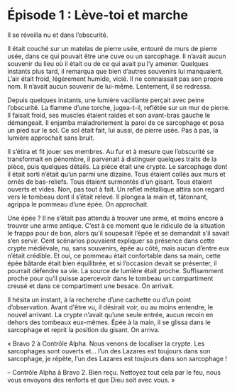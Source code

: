 Épisode 1 : Lève-toi et marche
==============================

Il se réveilla nu et dans l’obscurité.

Il était couché sur un matelas de pierre usée, entouré de murs de pierre usée, dans ce qui pouvait être une cuve ou un sarcophage. Il n’avait aucun souvenir du lieu où il était ou de ce qui avait pu l’y amener. Quelques instants plus tard, il remarqua que bien d’autres souvenirs lui manquaient. L’air était froid, légèrement humide, vicié. Il ne connaissait pas son propre nom. Il n’avait aucun souvenir de lui-même. Lentement, il se redressa.

Depuis quelques instants, une lumière vacillante perçait avec peine l’obscurité. La flamme d’une torche, jugea-t-il, reflétée sur un mur de pierre. Il faisait froid, ses muscles étaient raides et son avant-bras gauche le démangeait. Il enjamba maladroitement la paroi de ce sarcophage et posa un pied sur le sol. Ce sol était fait, lui aussi, de pierre usée. Pas à pas, la lumière approchait sans bruit.

Il s’étira et fit jouer ses membres. Au fur et à mesure que l’obscurité se transformait en pénombre, il parvenait à distinguer quelques traits de la pièce, puis quelques détails. La pièce était une crypte. Le sarcophage dont il était sorti n’était qu’un parmi une dizaine. Tous étaient collés aux murs et ornés de bas-reliefs. Tous étaient surmontés d’un gisant. Tous étaient ouverts et vides. Non, pas tout à fait. Un reflet métallique attira son regard vers le tombeau dont il s’était relevé. Il plongea la main et, tâtonnant, agrippa le pommeau d’une épée. On approchait.

Une épée ? Il ne s’était pas attendu à trouver une arme, et moins encore à trouver une arme antique. C’est à ce moment que le ridicule de la situation le frappa pour de bon, alors qu’il soupesait l’épée et se demandait s’il savait s’en servir. Cent scénarios pouvaient expliquer sa présence dans cette crypte médiévale, nu, sans souvenirs, épée au côté, mais aucun d’entre eux n’était crédible. Et oui, ce pommeau était confortable dans sa main, cette épée bâtarde était bien équilibrée, et si l’occasion devait se présenter, il pourrait défendre sa vie. La source de lumière était proche. Suffisamment proche pour qu’il puisse apercevoir dans le tombeau un compartiment creusé et dans ce compartiment une besace. On arrivait.

Il hésita un instant, à la recherche d’une cachette ou d’un point d’observation. Avant d'être vu, il désirait voir, ou au moins entendre, le nouvel arrivant. La crypte n’avait qu’une seule entrée, aucun recoin en dehors des tombeaux eux-mêmes. Épée à la main, il se glissa dans le sarcophage et reprit la position du gisant. On arriva.

« Bravo 2 à Contrôle Alpha. Nous venons de localiser la crypte. Les sarcophages sont ouverts et... l’un des Lazares est toujours dans son sarcophage, je répète, l’un des Lazares est toujours dans son sarcophage !

– Contrôle Alpha à Bravo 2. Bien reçu. Nettoyez tout cela par le feu, nous vous envoyons des renforts et que Dieu soit avec vous. »
